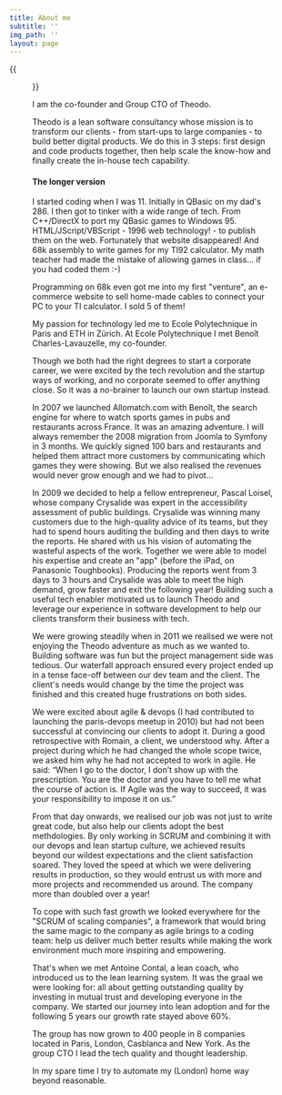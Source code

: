 ```yaml
---
title: About me
subtitle: ''
img_path: ''
layout: page
---
```



{{<figure class="floatleft" src="/images/fabriceb03-2.jpg">}}

I am the co-founder and Group CTO of Theodo.

Theodo is a lean software consultancy whose mission is to transform our clients - from start-ups to large companies - to build better digital products. We do this in 3 steps: first design and code products together, then help scale the know-how and finally create the in-house tech capability.

#### The longer version

I started coding when I was 11. Initially in QBasic on my dad's 286. I then got to tinker with a wide range of tech. From C++/DirectX to port my QBasic games to Windows 95. HTML/JScript/VBScript - 1996 web technology! - to publish them on the web. Fortunately that website disappeared! And 68k assembly to write games for my TI92 calculator. My math teacher had made the mistake of allowing games in class... if you had coded them :-)

Programming on 68k even got me into my first "venture", an e-commerce website to sell home-made cables to connect your PC to your TI calculator. I sold 5 of them!

My passion for technology led me to Ecole Polytechnique in Paris and ETH in Zürich. At Ecole Polytechnique I met Benoît Charles-Lavauzelle, my co-founder.

Though we both had the right degrees to start a corporate career, we were excited by the tech revolution and the startup ways of working, and no corporate seemed to offer anything close. So it was a no-brainer to launch our own startup instead.

In 2007 we launched Allomatch.com with Benoît, the search engine for where to watch sports games in pubs and restaurants across France. It was an amazing adventure. I will always remember the 2008 migration from Joomla to Symfony in 3 months. We quickly signed 100 bars and restaurants and helped them attract more customers by communicating which games they were showing. But we also realised the revenues would never grow enough and we had to pivot...

In 2009 we decided to help a fellow entrepreneur, Pascal Loisel, whose company Crysalide was expert in the accessibility assessment of public buildings. Crysalide was winning many customers due to the high-quality advice of its teams, but they had to spend hours auditing the building and then days to write the reports. He shared with us his vision of automating the wasteful aspects of the work. Together we were able to model his expertise and create an "app" (before the iPad, on Panasonic Toughbooks). Producing the reports went from 3 days to 3 hours and Crysalide was able to meet the high demand, grow faster and exit the following year! Building such a useful tech enabler motivated us to launch Theodo and leverage our experience in software development to help our clients transform their business with tech.

We were growing steadily when in 2011 we realised we were not enjoying the Theodo adventure as much as we wanted to. Building software was fun but the project management side was tedious. Our waterfall approach ensured every project ended up in a tense face-off between our dev team and the client. The client's needs would change by the time the project was finished and this created huge frustrations on both sides.

We were excited about agile & devops (I had contributed to launching the paris-devops meetup in 2010) but had not been successful at convincing our clients to adopt it. During a good retrospective with Romain, a client, we understood why. After a project during which he had changed the whole scope twice, we asked him why he had not accepted to work in agile. He said: “When I go to the doctor, I don’t show up with the prescription. You are the doctor and you have to tell me what the course of action is. If Agile was the way to succeed, it was your responsibility to impose it on us.”

From that day onwards, we realised our job was not just to write great code, but also help our clients adopt the best methdologies. By only working in SCRUM and combining it with our devops and lean startup culture, we achieved results beyond our wildest expectations and the client satisfaction soared. They loved the speed at which we were delivering results in production, so they would entrust us with more and more projects and recommended us around. The company more than doubled over a year!

To cope with such fast growth we looked everywhere for the "SCRUM of scaling companies", a framework that would bring the same magic to the company as agile brings to a coding team: help us deliver much better results while making the work environment much more inspiring and empowering.

That's when we met Antoine Contal, a lean coach, who introduced us to the lean learning system. It was the graal we were looking for: all about getting outstanding quality by investing in mutual trust and developing everyone in the company. We started our journey into lean adoption and for the following 5 years our growth rate stayed above 60%.

The group has now grown to 400 people in 8 companies located in Paris, London, Casblanca and New York. As the group CTO I lead the tech quality and thought leadership.

In my spare time I try to automate my (London) home way beyond reasonable.